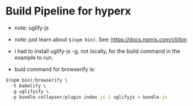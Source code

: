 # Build Pipeline for hyperx

- note: uglify-js
- note: just learn about `$(npm bin)`. See: https://docs.npmjs.com/cli/bin
- i had to install uglify-js -g, not locally, for the build command in the example to run.

- buid command for browserify is:

```js
$(npm bin)/browserify \
  -t babelify \
  -g uglifyify \
  -p bundle-collapser/plugin index.js | uglifyjs > bundle.js

```

